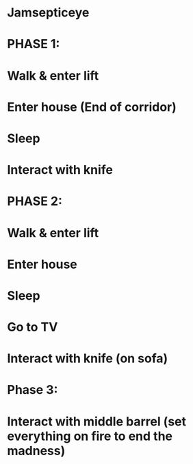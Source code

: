 # Jamsepticeye

# PHASE 1:
# Walk & enter lift
# Enter house (End of corridor)
# Sleep
# Interact with knife

# PHASE 2:
# Walk & enter lift
# Enter house
# Sleep
# Go to TV
# Interact with knife (on sofa)

# Phase 3:
# Interact with middle barrel (set everything on fire to end the madness)